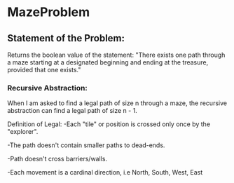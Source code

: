 # MazeProblem

## Statement of the Problem:
Returns the boolean value of the statement:
"There exists one path through a maze
starting at a designated beginning
and ending at the treasure, provided that one exists."

### Recursive Abstraction:
When I am asked to find a legal path of size n through a maze,
the recursive abstraction can find a legal path of size n - 1.

Definition of Legal:
  -Each "tile" or position is crossed only once by the "explorer".
 
  -The path doesn't contain smaller paths to dead-ends.
  
  -Path doesn't cross barriers/walls.
  
  -Each movement is a cardinal direction, i.e North, South, West, East

